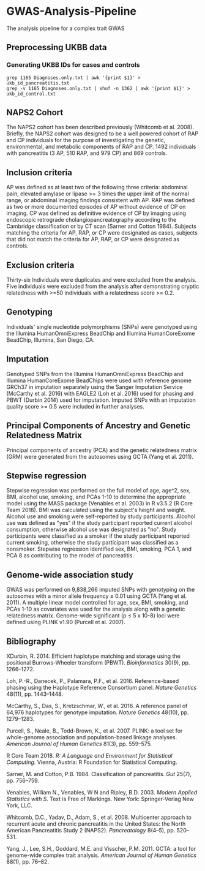 # GWAS-Analysis-Pipeline
The analysis pipeline for a complex trait GWAS

## Preprocessing UKBB data ##

### Generating UKBB IDs for cases and controls ###
```
grep 1165 Diagnoses.only.txt | awk '{print $1}' > ukb_id_pancreatitis.txt
grep -v 1165 Diagnoses.only.txt | shuf -n 1362 | awk '{print $1}' > ukb_id_control.txt
```


## NAPS2 Cohort ##

The NAPS2 cohort has been described previously (Whitcomb et al. 2008). Briefly, the NAPS2 cohort was designed to be a well powered cohort of RAP and CP individuals for the purpose of investigating the genetic, environmental, and metabolic components of RAP and CP. 1492 individuals with pancreatitis (3 AP, 510 RAP, and 979 CP) and 869 controls.

## Inclusion criteria ##

AP was defined as at least two of the following three criteria: abdominal pain, elevated amylase or lipase >= 3 times the upper limit of the normal range, or abdominal imaging findings consistent with AP. RAP was defined as two or more documented episodes of AP without evidence of CP on imaging. CP was defined as definitive evidence of CP by imaging using endoscopic retrograde cholangiopancreatography according to the Cambridge classification or by CT scan (Sarner and Cotton 1984). Subjects matching the criteria for AP, RAP, or CP were designated as cases, subjects that did not match the criteria for AP, RAP, or CP were designated as controls.

## Exclusion criteria ## 

Thirty-six Individuals were duplicates and were excluded from the analysis. Five individuals were excluded from the analysis after demonstrating cryptic relatedness with >=50 individuals with a relatedness score >= 0.2.

## Genotyping ##

Individuals' single nucleotide polymorphisms (SNPs) were genotyped using the Illumina HumanOmniExpress BeadChip and Illumina HumanCoreExome BeadChip, Illumina, San Diego, CA.

## Imputation ##

Genotyped SNPs from the Illumina HumanOmniExpress BeadChip and Illumina HumanCoreExome BeadChips were used with reference genome GRCh37 in imputation separately using the Sanger Imputation Service (McCarthy et al. 2016) with EAGLE2 (Loh et al. 2016) used for phasing and PBWT (Durbin 2014) used for imputation. Imputed SNPs with an imputation quality score >= 0.5 were included in further analyses.

## Principal Components of Ancestry and Genetic Relatedness Matrix ##

Principal components of ancestry (PCA) and the genetic relatedness matrix (GRM) were generated from the autosomes using GCTA (Yang et al. 2011).

## Stepwise regression ## 

Stepwise regression was performed on the full model of age, age^2, sex, BMI, alcohol use, smoking, and PCAs 1-10 to determine the appropriate model using the MASS package (Venables et al. 2003) in R v3.5.2 (R Core Team 2018). BMI was calculated using the subject's height and weight. Alcohol use and smoking were self-reported by study participants. Alcohol use was defined as "yes" if the study participant reported current alcohol consumption, otherwise alcohol use was designated as "no". Study participants were classified as a smoker if the study participant reported current smoking, otherwise the study participant was classified as a nonsmoker. Stepwise regression identified sex, BMI, smoking, PCA 1, and PCA 8 as contributing to the model of pancreatitis.

## Genome-wide association study ## 

GWAS was performed on 9,838,266 imputed SNPs with genotyping on the autosomes with a minor allele frequency ≥ 0.01 using GCTA (Yang et al. 2011). A multiple linear model controlled for age, sex, BMI, smoking, and PCAs 1-10 as covariates was used for the analysis along with a genetic relatedness matrix. Genome-wide significant (p ≤ 5 x 10-8) loci were defined using PLINK v1.90 (Purcell et al. 2007).

## Bibliography ## 

XDurbin, R. 2014. Efficient haplotype matching and storage using the positional Burrows-Wheeler transform (PBWT). _Bioinformatics_ 30(9), pp. 1266–1272.

Loh, P.-R., Danecek, P., Palamara, P.F., et al. 2016. Reference-based phasing using the Haplotype Reference Consortium panel. _Nature Genetics_ 48(11), pp. 1443–1448.

McCarthy, S., Das, S., Kretzschmar, W., et al. 2016. A reference panel of 64,976 haplotypes for genotype imputation. _Nature Genetics_ 48(10), pp. 1279–1283.

Purcell, S., Neale, B., Todd-Brown, K., et al. 2007. PLINK: a tool set for whole-genome association and population-based linkage analyses. _American Journal of Human Genetics_ 81(3), pp. 559–575.

R Core Team 2018. _R: A Language and Environment for Statistical Computing_. Vienna, Austria: R Foundation for Statistical Computing.

Sarner, M. and Cotton, P.B. 1984. Classification of pancreatitis. _Gut_ 25(7), pp. 756–759.

Venables, William N., Venables, W N and Ripley, B.D. 2003. _Modern Applied Statistics with S_. Text is Free of Markings. New York: Springer-Verlag New York, LLC.

Whitcomb, D.C., Yadav, D., Adam, S., et al. 2008. Multicenter approach to recurrent acute and chronic pancreatitis in the United States: the North American Pancreatitis Study 2 (NAPS2). _Pancreatology_ 8(4–5), pp. 520–531.

Yang, J., Lee, S.H., Goddard, M.E. and Visscher, P.M. 2011. GCTA: a tool for genome-wide complex trait analysis. _American Journal of Human Genetics_ 88(1), pp. 76–82.
